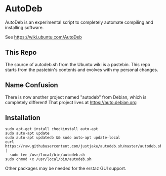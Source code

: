 # AutoDeb 

AutoDeb is an experimental script to completely automate compiling and
installing software. 

See https://wiki.ubuntu.com/AutoDeb

## This Repo

The source of autodeb.sh from the Ubuntu wiki is a pastebin. This repo
starts from the pastebin's contents and evolves with my personal
changes.

## Name Confusion

There is now another project named "autodeb" from Debian, which is
completely different! That project lives at https://auto.debian.org

## Installation

```
sudo apt-get install checkinstall auto-apt
sudo auto-apt update
sudo auto-apt updatedb && sudo auto-apt update-local
curl https://raw.githubusercontent.com/justjake/autodeb.sh/master/autodeb.sh |
  sudo tee /usr/local/bin/autodeb.sh
sudo chmod +x /usr/local/bin/autodeb.sh
```

Other packages may be needed for the erstaz GUI support.

